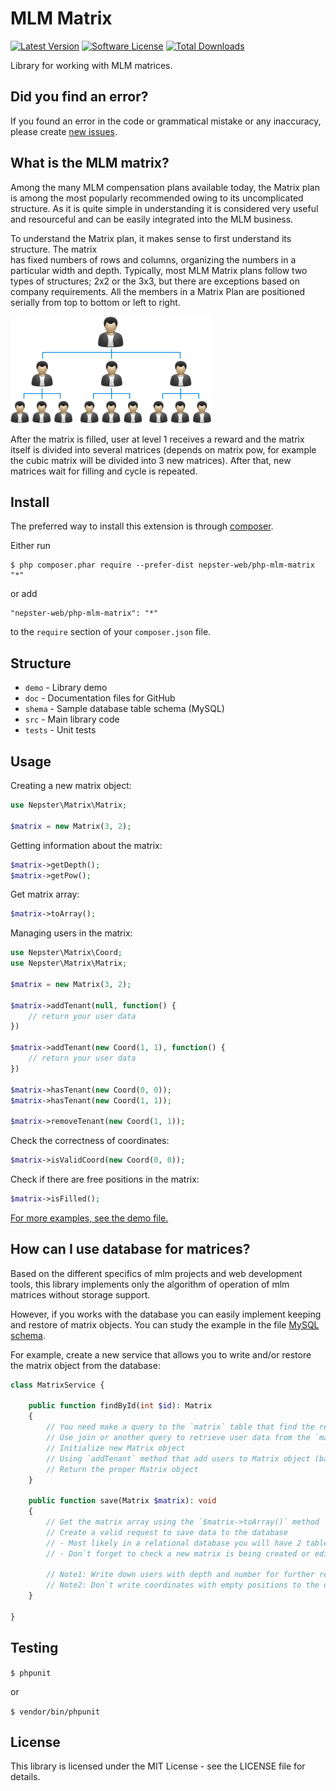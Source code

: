 MLM Matrix
==========

[![Latest Version](https://img.shields.io/github/tag/nepster-web/php-mlm-matrix.svg?style=flat-square&label=release)](https://github.com/nepster-web/php-mlm-matrix)
[![Software License](https://img.shields.io/badge/license-MIT-brightgreen.svg?style=flat-square)](LICENSE.md)
[![Total Downloads](https://img.shields.io/packagist/dt/nepster-web/php-mlm-matrix.svg?style=flat-square)](https://packagist.org/packages/nepster-web/php-mlm-matrix)

Library for working with MLM matrices.


Did you find an error?
-----------------------
If you found an error in the code or grammatical mistake or any inaccuracy, 
please create [new issues](https://github.com/nepster-web/php-mlm-matrix/issues/new).


What is the MLM matrix?
-----------------------

Among the many MLM compensation plans available today, the Matrix plan is among the most popularly 
recommended owing to its uncomplicated structure. As it is quite simple in understanding it is 
considered very useful and resourceful and can be easily integrated into the MLM business.

To understand the Matrix plan, it makes sense to first understand its structure. The matrix  
has fixed numbers of rows and columns, organizing the numbers in a particular width and depth. 
Typically, most MLM Matrix plans follow two types of structures; 2x2 or the 3x3, but there are 
exceptions based on company requirements. All the members in a Matrix Plan are positioned 
serially from top to bottom or left to right.

![demo](./doc/images/view.png "")

After the matrix is filled, user at level 1 receives a reward and the matrix itself is divided into 
several matrices (depends on matrix pow, for example the cubic matrix will be divided into 3 new matrices). 
After that, new matrices wait for filling and cycle is repeated.


Install
-------

The preferred way to install this extension is through [composer](http://getcomposer.org/download/).

Either run

```
$ php composer.phar require --prefer-dist nepster-web/php-mlm-matrix "*"
```

or add

```
"nepster-web/php-mlm-matrix": "*"
```

to the `require` section of your `composer.json` file.



Structure
---------

* `demo` - Library demo
* `doc` - Documentation files for GitHub
* `shema` - Sample database table schema (MySQL)
* `src` - Main library code
* `tests` - Unit tests



Usage
-----

Creating a new matrix object:
```php
use Nepster\Matrix\Matrix;

$matrix = new Matrix(3, 2);
```


Getting information about the matrix:
```php
$matrix->getDepth();
$matrix->getPow();
```


Get matrix array:
```php
$matrix->toArray();
```


Managing users in the matrix:
```php
use Nepster\Matrix\Coord;
use Nepster\Matrix\Matrix;

$matrix = new Matrix(3, 2);

$matrix->addTenant(null, function() {
    // return your user data
})

$matrix->addTenant(new Coord(1, 1), function() {
    // return your user data
})

$matrix->hasTenant(new Coord(0, 0));
$matrix->hasTenant(new Coord(1, 1));

$matrix->removeTenant(new Coord(1, 1));
```


Check the correctness of coordinates:
```php
$matrix->isValidCoord(new Coord(0, 0));
```


Check if there are free positions in the matrix:
```php
$matrix->isFilled();
```

[For more examples, see the demo file.](./demo/index.php)


How can I use database for matrices? 
------------------------------------

Based on the different specifics of mlm projects and web development tools,
this library implements only the algorithm of operation of mlm matrices without storage support.

However, if you works with the database you can easily implement keeping and restore of matrix objects.
You can study the example in the file [MySQL schema](shema/matrix.sql). 

For example, create a new service that allows you to write and/or restore the matrix object from the database:

```php
class MatrixService {

    public function findById(int $id): Matrix
    {
        // You need make a query to the `matrix` table that find the required record
        // Use join or another query to retrieve user data from the `matrix_users` table
        // Initialize new Matrix object
        // Using `addTenant` method that add users to Matrix object (based on data from `matrix_users` table)
        // Return the proper Matrix object
    }

    public function save(Matrix $matrix): void
    {
        // Get the matrix array using the `$matrix->toArray()` method
        // Create a valid request to save data to the database
        // - Most likely in a relational database you will have 2 tables (matrices and matrix_users)
        // - Don`t forget to check a new matrix is being created or edited an already existing matrix
        
        // Note1: Write down users with depth and number for further recovery
        // Note2: Don`t write coordinates with empty positions to the database.
    }

}
``` 


Testing
-------

```$ phpunit```

or 

```$ vendor/bin/phpunit```


License
-------
This library is licensed under the MIT License - see the LICENSE file for details.